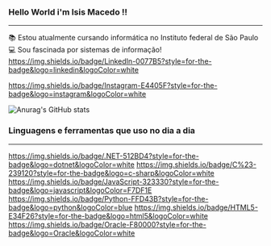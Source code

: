 ### Hello World i'm Isis Macedo !! 
------------------------------------
:books: Estou atualmente cursando informática no Instituto federal de São Paulo <br>
:computer: Sou fascinada por sistemas de informação!
https://img.shields.io/badge/LinkedIn-0077B5?style=for-the-badge&logo=linkedin&logoColor=white
	
https://img.shields.io/badge/Instagram-E4405F?style=for-the-badge&logo=instagram&logoColor=white

![Anurag's GitHub stats](https://github-readme-stats.vercel.app/api?username=isismodd&show_icons=true&theme=radical)


### Linguagens e ferramentas que uso no dia a dia
-------------------------------------------------
https://img.shields.io/badge/.NET-512BD4?style=for-the-badge&logo=dotnet&logoColor=white
https://img.shields.io/badge/C%23-239120?style=for-the-badge&logo=c-sharp&logoColor=white
https://img.shields.io/badge/JavaScript-323330?style=for-the-badge&logo=javascript&logoColor=F7DF1E
https://img.shields.io/badge/Python-FFD43B?style=for-the-badge&logo=python&logoColor=blue
https://img.shields.io/badge/HTML5-E34F26?style=for-the-badge&logo=html5&logoColor=white
https://img.shields.io/badge/Oracle-F80000?style=for-the-badge&logo=Oracle&logoColor=white
